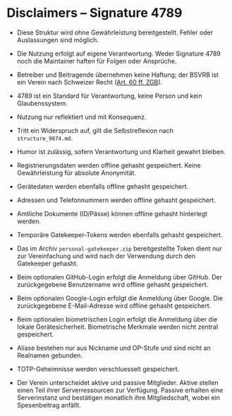# Disclaimers – Signature 4789

- Diese Struktur wird ohne Gewährleistung bereitgestellt. Fehler oder Auslassungen sind möglich.
- Die Nutzung erfolgt auf eigene Verantwortung. Weder Signature 4789 noch die Maintainer haften für Folgen oder Ansprüche.
- Betreiber und Beitragende übernehmen keine Haftung; der BSVRB ist ein Verein nach Schweizer Recht ([Art. 60 ff. ZGB](https://www.fedlex.admin.ch/eli/cc/24/233_245_233/de)).
- 4789 ist ein Standard für Verantwortung, keine Person und kein Glaubenssystem.
- Nutzung nur reflektiert und mit Konsequenz.
- Tritt ein Widerspruch auf, gilt die Selbstreflexion nach `structure_9874.md`.
- Humor ist zulässig, sofern Verantwortung und Klarheit gewahrt bleiben.
- Registrierungsdaten werden offline gehasht gespeichert. Keine Gewährleistung für absolute Anonymität.
- Gerätedaten werden ebenfalls offline gehasht gespeichert.
- Adressen und Telefonnummern werden offline gehasht gespeichert.
- Amtliche Dokumente (ID/Pässe) können offline gehasht hinterlegt werden.
- Temporäre Gatekeeper-Tokens werden ebenfalls gehasht gespeichert.
- Das im Archiv `personal-gatekeeper.zip` bereitgestellte Token dient nur zur Vereinfachung und wird nach der Verwendung durch den Gatekeeper gehasht.
- Beim optionalen GitHub-Login erfolgt die Anmeldung über GitHub. Der zurückgegebene Benutzername wird offline gehasht gespeichert.
- Beim optionalen Google-Login erfolgt die Anmeldung über Google. Die zurückgegebene E-Mail-Adresse wird offline gehasht gespeichert.
- Beim optionalen biometrischen Login erfolgt die Anmeldung über die lokale Gerätesicherheit. Biometrische Merkmale werden nicht zentral gespeichert.
- Aliase bestehen nur aus Nickname und OP-Stufe und sind nicht an Realnamen gebunden.

- TOTP-Geheimnisse werden verschluesselt gespeichert.
- Der Verein unterscheidet aktive und passive Mitglieder. Aktive stellen einen Teil ihrer Serverressourcen zur Verfügung. Passive erhalten eine Serverinstanz und bestätigen monatlich ihre Mitgliedschaft, wobei ein Spesenbeitrag anfällt.
